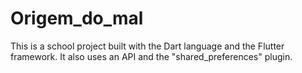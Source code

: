 # Origem_do_mal
This is a school project built with the Dart language and the Flutter framework. It also uses an API and the "shared_preferences" plugin.
